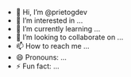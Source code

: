 - 👋 Hi, I’m @prietogdev
- 👀 I’m interested in ...
- 🌱 I’m currently learning ...
- 💞️ I’m looking to collaborate on ...
- 📫 How to reach me ...
- 😄 Pronouns: ...
- ⚡ Fun fact: ...

<!---
prietogdev/prietogdev is a ✨ special ✨ repository because its `README.md` (this file) appears on your GitHub profile.
You can click the Preview link to take a look at your changes.
--->
